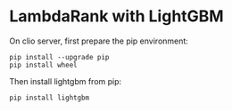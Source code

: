 # LambdaRank with LightGBM

On clio server, first prepare the pip environment:

```
pip install --upgrade pip
pip install wheel
```

Then install lightgbm from pip:

```
pip install lightgbm
```

